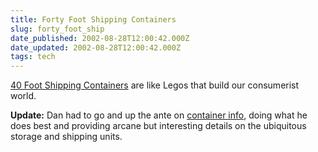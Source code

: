 ```yaml
---
title: Forty Foot Shipping Containers
slug: forty_foot_ship
date_published: 2002-08-28T12:00:42.000Z
date_updated: 2002-08-28T12:00:42.000Z
tags: tech
---
```


[40 Foot Shipping Containers](http://www.cockeyed.com/inside/container/container.html) are like Legos that build our consumerist world.

**Update:** Dan had to go and up the ante on [container info](http://www.lakefx.nu/archive/2002_08_25_index.html#80852984), doing what he does best and providing arcane but interesting details on the ubiquitous storage and shipping units.

